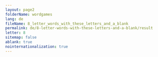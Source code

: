 ```yaml
---
layout: page2
folderName: wordgames
lang: de
fileName: 8_letter_words_with_these_letters_and_a_blank
permalink: de/8-letter-words-with-these-letters-and-a-blank/result
letter: 8
sitemap: false
ablank: true
nointernationalization: true
---
```

